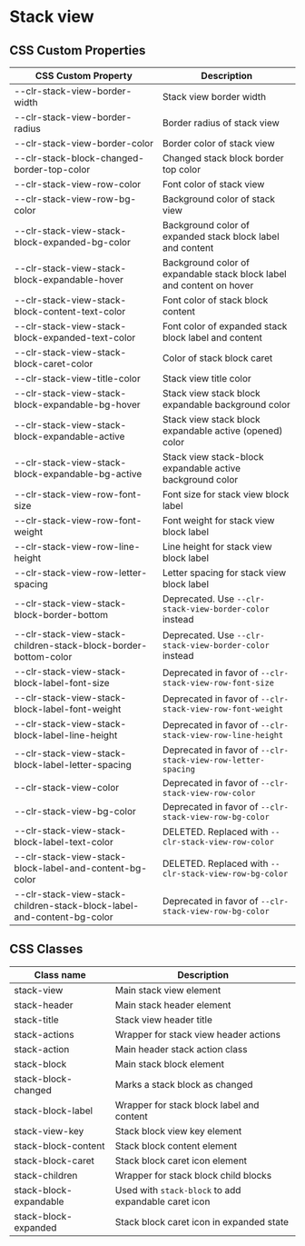 # Stack view

## CSS Custom Properties

| CSS Custom Property                                                    | Description                                                           |
| ---------------------------------------------------------------------- | --------------------------------------------------------------------- |
| --clr-stack-view-border-width                                          | Stack view border width                                               |
| --clr-stack-view-border-radius                                         | Border radius of stack view                                           |
| --clr-stack-view-border-color                                          | Border color of stack view                                            |
| --clr-stack-block-changed-border-top-color                             | Changed stack block border top color                                  |
| --clr-stack-view-row-color                                             | Font color of stack view                                              |
| --clr-stack-view-row-bg-color                                          | Background color of stack view                                        |
| --clr-stack-view-stack-block-expanded-bg-color                         | Background color of expanded stack block label and content            |
| --clr-stack-view-stack-block-expandable-hover                          | Background color of expandable stack block label and content on hover |
| --clr-stack-view-stack-block-content-text-color                        | Font color of stack block content                                     |
| --clr-stack-view-stack-block-expanded-text-color                       | Font color of expanded stack block label and content                  |
| --clr-stack-view-stack-block-caret-color                               | Color of stack block caret                                            |
| --clr-stack-view-title-color                                           | Stack view title color                                                |
| --clr-stack-view-stack-block-expandable-bg-hover                       | Stack view stack block expandable background color                    |
| --clr-stack-view-stack-block-expandable-active                         | Stack view stack block expandable active (opened) color               |
| --clr-stack-view-stack-block-expandable-bg-active                      | Stack view stack-block expandable active background color             |
| --clr-stack-view-row-font-size                                         | Font size for stack view block label                                  |
| --clr-stack-view-row-font-weight                                       | Font weight for stack view block label                                |
| --clr-stack-view-row-line-height                                       | Line height for stack view block label                                |
| --clr-stack-view-row-letter-spacing                                    | Letter spacing for stack view block label                             |
| --clr-stack-view-stack-block-border-bottom                             | Deprecated. Use `--clr-stack-view-border-color` instead               |
| --clr-stack-view-stack-children-stack-block-border-bottom-color        | Deprecated. Use `--clr-stack-view-border-color` instead               |
| --clr-stack-view-stack-block-label-font-size                           | Deprecated in favor of `--clr-stack-view-row-font-size`               |
| --clr-stack-view-stack-block-label-font-weight                         | Deprecated in favor of `--clr-stack-view-row-font-weight`             |
| --clr-stack-view-stack-block-label-line-height                         | Deprecated in favor of `--clr-stack-view-row-line-height`             |
| --clr-stack-view-stack-block-label-letter-spacing                      | Deprecated in favor of `--clr-stack-view-row-letter-spacing`          |
| --clr-stack-view-color                                                 | Deprecated in favor of `--clr-stack-view-row-color`                   |
| --clr-stack-view-bg-color                                              | Deprecated in favor of `--clr-stack-view-row-bg-color`                |
| --clr-stack-view-stack-block-label-text-color                          | DELETED. Replaced with `--clr-stack-view-row-color`                   |
| --clr-stack-view-stack-block-label-and-content-bg-color                | DELETED. Replaced with `--clr-stack-view-row-bg-color`                |
| --clr-stack-view-stack-children-stack-block-label-and-content-bg-color | Deprecated in favor of `--clr-stack-view-row-bg-color`                |

## CSS Classes

| Class name             | Description                                          |
| ---------------------- | ---------------------------------------------------- |
| stack-view             | Main stack view element                              |
| stack-header           | Main stack header element                            |
| stack-title            | Stack view header title                              |
| stack-actions          | Wrapper for stack view header actions                |
| stack-action           | Main header stack action class                       |
| stack-block            | Main stack block element                             |
| stack-block-changed    | Marks a stack block as changed                       |
| stack-block-label      | Wrapper for stack block label and content            |
| stack-view-key         | Stack block view key element                         |
| stack-block-content    | Stack block content element                          |
| stack-block-caret      | Stack block caret icon element                       |
| stack-children         | Wrapper for stack block child blocks                 |
| stack-block-expandable | Used with `stack-block` to add expandable caret icon |
| stack-block-expanded   | Stack block caret icon in expanded state             |
